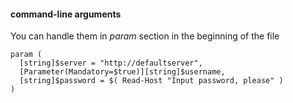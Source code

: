 #### command-line arguments

You can handle them in *param* section in the beginning of the file

    param (
      [string]$server = "http://defaultserver",
      [Parameter(Mandatory=$true)][string]$username,
      [string]$password = $( Read-Host "Input password, please" )
    )
    
   
